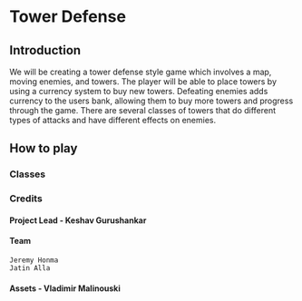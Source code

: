 # Tower Defense 

## Introduction 
We will be creating a tower defense style game which involves a map, moving enemies, and towers. The player will be able to place towers by using a currency system to buy new towers. Defeating enemies adds currency to the users bank, allowing them to buy more towers and progress through the game. There are several classes of towers that do different types of attacks and have different effects on enemies. 
## How to play 

### Classes

### Credits 
#### Project Lead - Keshav Gurushankar
#### Team 
	Jeremy Honma
	Jatin Alla 
#### Assets - Vladimir Malinouski
